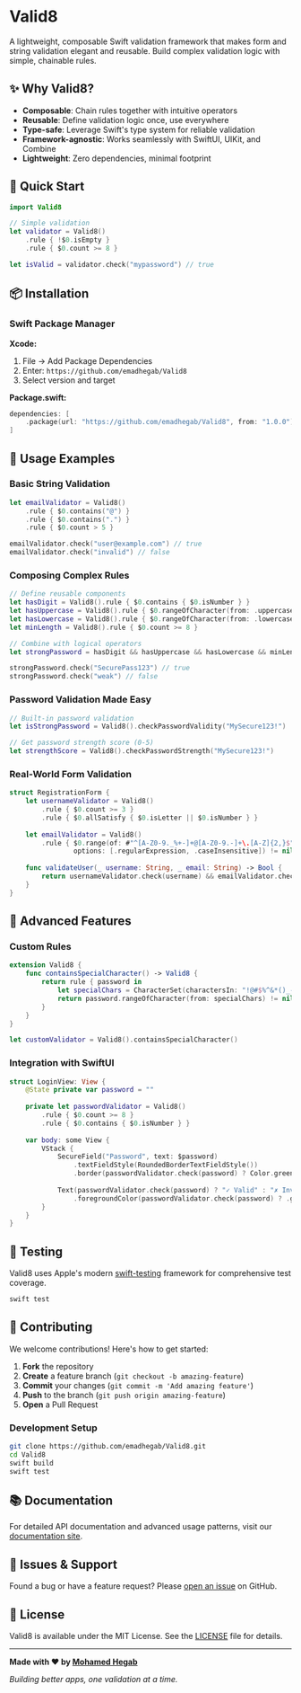 # Valid8

A lightweight, composable Swift validation framework that makes form and string validation elegant and reusable. Build complex validation logic with simple, chainable rules.

## ✨ Why Valid8?

- **Composable**: Chain rules together with intuitive operators
- **Reusable**: Define validation logic once, use everywhere
- **Type-safe**: Leverage Swift's type system for reliable validation
- **Framework-agnostic**: Works seamlessly with SwiftUI, UIKit, and Combine
- **Lightweight**: Zero dependencies, minimal footprint

## 🚀 Quick Start

```swift
import Valid8

// Simple validation
let validator = Valid8()
    .rule { !$0.isEmpty }
    .rule { $0.count >= 8 }

let isValid = validator.check("mypassword") // true
```

## 📦 Installation

### Swift Package Manager

**Xcode:**
1. File → Add Package Dependencies
2. Enter: `https://github.com/emadhegab/Valid8`
3. Select version and target

**Package.swift:**
```swift
dependencies: [
    .package(url: "https://github.com/emadhegab/Valid8", from: "1.0.0")
]
```

## 🎯 Usage Examples

### Basic String Validation

```swift
let emailValidator = Valid8()
    .rule { $0.contains("@") }
    .rule { $0.contains(".") }
    .rule { $0.count > 5 }

emailValidator.check("user@example.com") // true
emailValidator.check("invalid") // false
```

### Composing Complex Rules

```swift
// Define reusable components
let hasDigit = Valid8().rule { $0.contains { $0.isNumber } }
let hasUppercase = Valid8().rule { $0.rangeOfCharacter(from: .uppercaseLetters) != nil }
let hasLowercase = Valid8().rule { $0.rangeOfCharacter(from: .lowercaseLetters) != nil }
let minLength = Valid8().rule { $0.count >= 8 }

// Combine with logical operators
let strongPassword = hasDigit && hasUppercase && hasLowercase && minLength

strongPassword.check("SecurePass123") // true
strongPassword.check("weak") // false
```

### Password Validation Made Easy

```swift
// Built-in password validation
let isStrongPassword = Valid8().checkPasswordValidity("MySecure123!")

// Get password strength score (0-5)
let strengthScore = Valid8().checkPasswordStrength("MySecure123!")
```

### Real-World Form Validation

```swift
struct RegistrationForm {
    let usernameValidator = Valid8()
        .rule { $0.count >= 3 }
        .rule { $0.allSatisfy { $0.isLetter || $0.isNumber } }
    
    let emailValidator = Valid8()
        .rule { $0.range(of: #"^[A-Z0-9._%+-]+@[A-Z0-9.-]+\.[A-Z]{2,}$"#, 
                options: [.regularExpression, .caseInsensitive]) != nil }
    
    func validateUser(_ username: String, _ email: String) -> Bool {
        return usernameValidator.check(username) && emailValidator.check(email)
    }
}
```

## 🔧 Advanced Features

### Custom Rules

```swift
extension Valid8 {
    func containsSpecialCharacter() -> Valid8 {
        return rule { password in
            let specialChars = CharacterSet(charactersIn: "!@#$%^&*()_-+=[]{}|;:,.<>?")
            return password.rangeOfCharacter(from: specialChars) != nil
        }
    }
}

let customValidator = Valid8().containsSpecialCharacter()
```

### Integration with SwiftUI

```swift
struct LoginView: View {
    @State private var password = ""
    
    private let passwordValidator = Valid8()
        .rule { $0.count >= 8 }
        .rule { $0.contains { $0.isNumber } }
    
    var body: some View {
        VStack {
            SecureField("Password", text: $password)
                .textFieldStyle(RoundedBorderTextFieldStyle())
                .border(passwordValidator.check(password) ? Color.green : Color.red)
            
            Text(passwordValidator.check(password) ? "✓ Valid" : "✗ Invalid")
                .foregroundColor(passwordValidator.check(password) ? .green : .red)
        }
    }
}
```

## 🧪 Testing

Valid8 uses Apple's modern [swift-testing](https://github.com/apple/swift-testing) framework for comprehensive test coverage.

```bash
swift test
```

## 🤝 Contributing

We welcome contributions! Here's how to get started:

1. **Fork** the repository
2. **Create** a feature branch (`git checkout -b amazing-feature`)
3. **Commit** your changes (`git commit -m 'Add amazing feature'`)
4. **Push** to the branch (`git push origin amazing-feature`)
5. **Open** a Pull Request

### Development Setup

```bash
git clone https://github.com/emadhegab/Valid8.git
cd Valid8
swift build
swift test
```

## 📚 Documentation

For detailed API documentation and advanced usage patterns, visit our [documentation site](https://github.com/emadhegab/Valid8/wiki).

## 🐛 Issues & Support

Found a bug or have a feature request? Please [open an issue](https://github.com/emadhegab/Valid8/issues) on GitHub.

## 📄 License

Valid8 is available under the MIT License. See the [LICENSE](LICENSE) file for details.

---

**Made with ❤️ by [Mohamed Hegab](https://github.com/emadhegab)**

*Building better apps, one validation at a time.*
